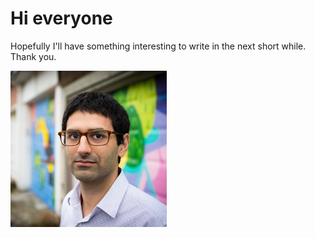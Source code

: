 # Hi everyone

Hopefully I'll have something interesting to write in the next short while. Thank you.

![Sid Momin][information]

[information]: ./Sid_Momin.jpg "Sid Momin"
